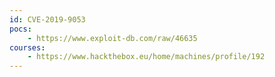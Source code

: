 ```yaml
---
id: CVE-2019-9053
pocs:
    - https://www.exploit-db.com/raw/46635
courses:
    - https://www.hackthebox.eu/home/machines/profile/192
---
```

